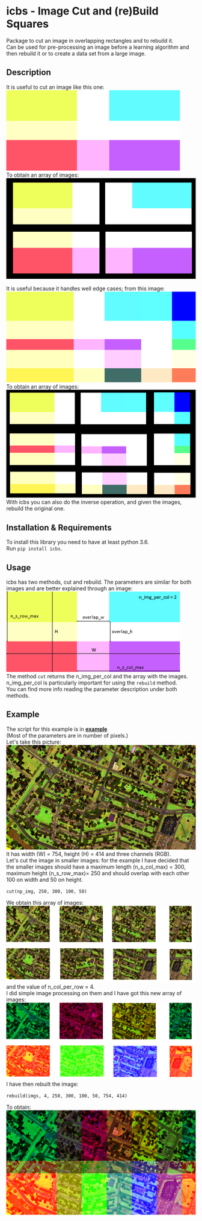 # icbs - Image Cut and (re)Build Squares
Package to cut an image in overlapping rectangles and to rebuild it. \
Can be used for pre-processing an image before a learning algorithm and then rebuild it or to create a data set from a large image. 

## Description
It is useful to cut an image like this one: \
![](/img/pre_cut.png) \
To obtain an array of images: \
![](/img/after_cut.png)

It is useful because it handles well edge cases; from this image:
![](/img/edge_case.png) \
To obtain an array of images:
![](/img/after_cut_with_edge.png) \
With icbs you can also do the inverse operation, and given the images, rebuild the original one.

## Installation & Requirements
To install this library you need to have at least python 3.6. \
Run `pip install icbs`. 

## Usage
icbs has two methods, cut and rebuild. The parameters are similar for both images and are better explained through an image: \
![](/img/pre_cut_labled.png) \
The method  `cut` returns the n_img_per_col and the array with the images. \
n_img_per_col is particularly important for using the `rebuild` method. \
You can find more info reading the parameter description under both methods.

## Example
The script for this example is in [**example**](https://github.com/lolloz98/icbs/tree/master/example)<br>
(Most of the parameters are in number of pixels.) \
Let's take this picture: \
![](/img/example.png) \
It has width (W) = 754, height (H) = 414 and three channels (RGB). \
Let's cut the image in smaller images: for the example I have decided that the smaller images should have a maximum length (n_s_col_max) = 300, maximum height (n_s_row_max)= 250 and should overlap with each other 100 on width and 50 on height.  
```
cut(np_img, 250, 300, 100, 50)
```
We obtain this array of images: \
![](/img/example_cut.png) \
and the value of n_col_per_row = 4. \
I did simple image processing on them and I have got this new array of images: \
![](/img/example_processed.png) \
I have then rebuilt the image: 
```
rebuild(imgs, 4, 250, 300, 100, 50, 754, 414)
```
To obtain: \
![](/img/example_rebuilt.png)
